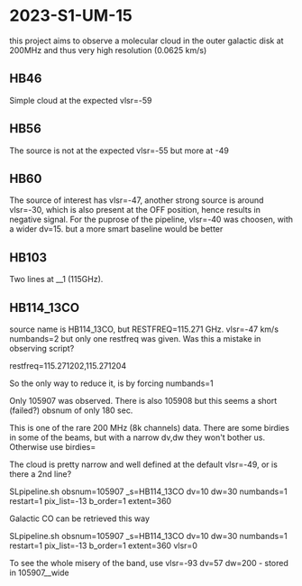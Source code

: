 # 2023-S1-UM-15

this project aims to observe a molecular cloud in the outer galactic disk at 200MHz
and thus very high resolution (0.0625 km/s)

## HB46

Simple cloud at the expected vlsr=-59

## HB56

The source is not at the expected vlsr=-55 but more at -49

## HB60

The source of interest has vlsr=-47, another strong source is around vlsr=-30, which is also present
at the OFF position, hence results in negative signal.   For the puprose of the pipeline, vlsr=-40 was
choosen, with a wider dv=15.  but a more smart baseline would be better

## HB103

Two lines at __1 (115GHz).


## HB114_13CO

source name is HB114_13CO, but RESTFREQ=115.271 GHz.   vlsr=-47 km/s
numbands=2 but only one restfreq was given. Was this a mistake in observing script?

restfreq=115.271202,115.271204

So the only way to reduce it, is by forcing numbands=1

Only 105907 was observed. There is also 105908 but this seems a short (failed?) obsnum of only 180 sec.

This is one of the rare 200 MHz (8k channels) data. There are some birdies in some of
the beams, but with a narrow dv,dw they won't bother us. Otherwise use birdies=

The cloud is pretty narrow and well defined at the default vlsr=-49, or is there a 2nd line?

SLpipeline.sh obsnum=105907 _s=HB114_13CO dv=10 dw=30 numbands=1 restart=1 pix_list=-13 b_order=1 extent=360

Galactic CO can be retrieved this way

SLpipeline.sh obsnum=105907 _s=HB114_13CO dv=10 dw=30 numbands=1 restart=1 pix_list=-13 b_order=1 extent=360 vlsr=0

To see the whole misery of the band, use  vlsr=-93 dv=57 dw=200  - stored in 105907__wide


